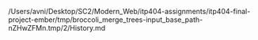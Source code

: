 /Users/avni/Desktop/SC2/Modern_Web/itp404-assignments/itp404-final-project-ember/tmp/broccoli_merge_trees-input_base_path-nZHwZFMn.tmp/2/History.md